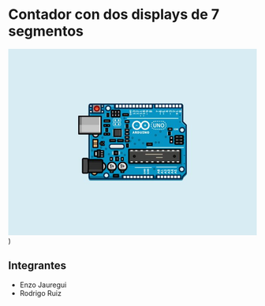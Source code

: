 #    Contador con dos displays de 7 segmentos

![](https://raw.githubusercontent.com/RodrigoERuiz/TP_SPD/main/imagen_para_md.jpg))

##    Integrantes
* Enzo Jauregui
* Rodrigo Ruiz
